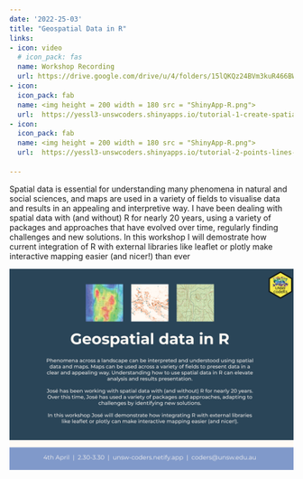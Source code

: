 ```yaml
---
date: '2022-25-03'
title: "Geospatial Data in R" 
links:
- icon: video
  # icon_pack: fas
  name: Workshop Recording 
  url: https://drive.google.com/drive/u/4/folders/15lQKQz24BVm3kuR466BWyS4sWpeg9uDm
- icon: 
  icon_pack: fab
  name: <img height = 200 width = 180 src = "ShinyApp-R.png">
  url:  https://yessl3-unswcoders.shinyapps.io/tutorial-1-create-spatial-object/
- icon: 
  icon_pack: fab
  name: <img height = 200 width = 180 src = "ShinyApp-R.png">
  url:  https://yessl3-unswcoders.shinyapps.io/tutorial-2-points-lines-polygons/
  
---  
```

Spatial data is essential for understanding many phenomena in natural and social sciences, and maps are used in a variety of fields to visualise data and results in an appealing and interpretive way. I have been dealing with spatial data with (and without) R for nearly 20 years, using a variety of packages and approaches that have evolved over time, regularly finding challenges and new solutions. In this workshop I will demostrate how current integration of R with external libraries like leaflet or plotly make interactive mapping easier (and nicer!) than ever

<img src="geospatial_flyer.png" width=1450 style = "margin-left: 0px; margin-right: 0px; float:right;" >
